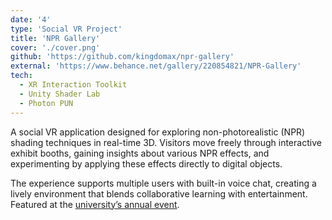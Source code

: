 ```yaml
---
date: '4'
type: 'Social VR Project'
title: 'NPR Gallery'
cover: './cover.png'
github: 'https://github.com/kingdomax/npr-gallery'
external: 'https://www.behance.net/gallery/220854821/NPR-Gallery'
tech:
  - XR Interaction Toolkit
  - Unity Shader Lab
  - Photon PUN
---
```


A social VR application designed for exploring non-photorealistic (NPR) shading techniques in real-time 3D. Visitors move freely through interactive exhibit booths, gaining insights about various NPR effects, and experimenting by applying these effects directly to digital objects.

The experience supports multiple users with built-in voice chat, creating a lively environment that blends collaborative learning with entertainment. Featured at the [university’s annual event](https://www.uni-weimar.de/de/medien/professuren/medieninformatik/vr/teaching/ss-2022/project-non-photorealistic-rendering-for-vr-applications).
